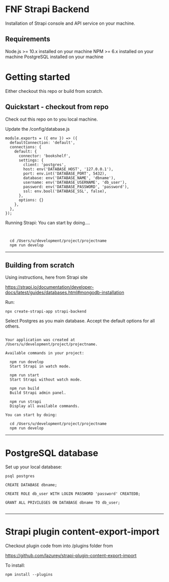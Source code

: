 # FNF Strapi Backend

Installation of Strapi console and API service on your machine.


## Requirements

Node.js >= 10.x installed on your machine
NPM >= 6.x installed on your machine
PostgreSQL installed on your machine


# Getting started

Either checkout this repo or build from scratch.



## Quickstart - checkout from repo

Check out this repo on to you local machine.

Update the /config/database.js

```
module.exports = ({ env }) => ({
  defaultConnection: 'default',
  connections: {
    default: {
      connector: 'bookshelf',
      settings: {
        client: 'postgres',
        host: env('DATABASE_HOST', '127.0.0.1'),
        port: env.int('DATABASE_PORT', 5432),
        database: env('DATABASE_NAME', 'dbname'),
        username: env('DATABASE_USERNAME', 'db_user'),
        password: env('DATABASE_PASSWORD', 'password'),
        ssl: env.bool('DATABASE_SSL', false),
      },
      options: {}
    },
  },
});

```


Running Strapi:
You can start by doing....
```


  cd /Users/u/development/project/projectname
  npm run develop
```


---
## Building from scratch

Using instructions, here from Strapi site 

https://strapi.io/documentation/developer-docs/latest/guides/databases.html#mongodb-installation


Run:
```
npx create-strapi-app strapi-backend
```

Select Postgres as you main database. Accept the default options for all others.



```

Your application was created at /Users/u/development/project/projectname.

Available commands in your project:

  npm run develop
  Start Strapi in watch mode.

  npm run start
  Start Strapi without watch mode.

  npm run build
  Build Strapi admin panel.

  npm run strapi
  Display all available commands.

You can start by doing:

  cd /Users/u/development/project/projectname
  npm run develop
```


---
# PostgreSQL database

Set up your local database:

```
psql postgres

CREATE DATABASE dbname;

CREATE ROLE db_user WITH LOGIN PASSWORD 'password' CREATEDB;

GRANT ALL PRIVILEGES ON DATABASE dbname TO db_user;


```


---

# Strapi plugin content-export-import

Checkout plugin code from into /plugins folder from

https://github.com/lazurey/strapi-plugin-content-export-import


To install:
```
npm install --plugins
```
